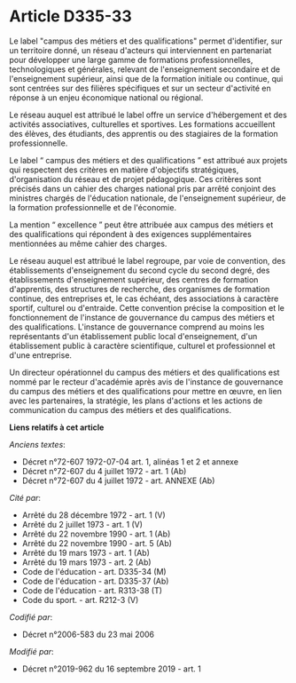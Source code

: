 # Article D335-33

Le label "campus des métiers et des qualifications" permet d'identifier, sur un territoire donné, un réseau d'acteurs qui
interviennent en partenariat pour développer une large gamme de formations professionnelles, technologiques et générales,
relevant de l'enseignement secondaire et de l'enseignement supérieur, ainsi que de la formation initiale ou continue, qui
sont centrées sur des filières spécifiques et sur un secteur d'activité en réponse à un enjeu économique national ou
régional.

Le réseau auquel est attribué le label offre un service d'hébergement et des activités associatives, culturelles et
sportives. Les formations accueillent des élèves, des étudiants, des apprentis ou des stagiaires de la formation
professionnelle.

Le label “ campus des métiers et des qualifications ” est attribué aux projets qui respectent des critères en matière
d'objectifs stratégiques, d'organisation du réseau et de projet pédagogique. Ces critères sont précisés dans un cahier des
charges national pris par arrêté conjoint des ministres chargés de l'éducation nationale, de l'enseignement supérieur, de la
formation professionnelle et de l'économie.

La mention “ excellence ” peut être attribuée aux campus des métiers et des qualifications qui répondent à des exigences
supplémentaires mentionnées au même cahier des charges.

Le réseau auquel est attribué le label regroupe, par voie de convention, des établissements d'enseignement du second cycle du
second degré, des établissements d'enseignement supérieur, des centres de formation d'apprentis, des structures de recherche,
des organismes de formation continue, des entreprises et, le cas échéant, des associations à caractère sportif, culturel ou
d'entraide. Cette convention précise la composition et le fonctionnement de l'instance de gouvernance du campus des métiers
et des qualifications. L'instance de gouvernance comprend au moins les représentants d'un établissement public local
d'enseignement, d'un établissement public à caractère scientifique, culturel et professionnel et d'une entreprise.

Un directeur opérationnel du campus des métiers et des qualifications est nommé par le recteur d'académie après avis de
l'instance de gouvernance du campus des métiers et des qualifications pour mettre en œuvre, en lien avec les partenaires, la
stratégie, les plans d'actions et les actions de communication du campus des métiers et des qualifications.

**Liens relatifs à cet article**

_Anciens textes_:

  - Décret n°72-607 1972-07-04 art. 1, alinéas 1 et 2 et annexe
  - Décret n°72-607 du 4 juillet 1972 - art. 1 (Ab)
  - Décret n°72-607 du 4 juillet 1972 - art. ANNEXE (Ab)

_Cité par_:

  - Arrêté du 28 décembre 1972 - art. 1 (V)
  - Arrêté du 2 juillet 1973 - art. 1 (V)
  - Arrêté du 22 novembre 1990 - art. 1 (Ab)
  - Arrêté du 22 novembre 1990 - art. 5 (Ab)
  - Arrêté du 19 mars 1973 - art. 1 (Ab)
  - Arrêté du 19 mars 1973 - art. 2 (Ab)
  - Code de l'éducation - art. D335-34 (M)
  - Code de l'éducation - art. D335-37 (Ab)
  - Code de l'éducation - art. R313-38 (T)
  - Code du sport. - art. R212-3 (V)

_Codifié par_:

  - Décret n°2006-583 du 23 mai 2006

_Modifié par_:

  - Décret n°2019-962 du 16 septembre 2019 - art. 1
